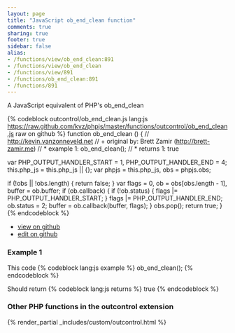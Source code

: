 ```yaml
---
layout: page
title: "JavaScript ob_end_clean function"
comments: true
sharing: true
footer: true
sidebar: false
alias:
- /functions/view/ob_end_clean:891
- /functions/view/ob_end_clean
- /functions/view/891
- /functions/ob_end_clean:891
- /functions/891
---
```

<!-- Generated by Rakefile:build -->
A JavaScript equivalent of PHP's ob_end_clean

{% codeblock outcontrol/ob_end_clean.js lang:js https://raw.github.com/kvz/phpjs/master/functions/outcontrol/ob_end_clean.js raw on github %}
function ob_end_clean () {
  // http://kevin.vanzonneveld.net
  // +   original by: Brett Zamir (http://brett-zamir.me)
  // *     example 1: ob_end_clean();
  // *     returns 1: true

  var PHP_OUTPUT_HANDLER_START = 1,
    PHP_OUTPUT_HANDLER_END = 4;
  this.php_js = this.php_js || {};
  var phpjs = this.php_js,
    obs = phpjs.obs;

  if (!obs || !obs.length) {
    return false;
  }
  var flags = 0,
    ob = obs[obs.length - 1],
    buffer = ob.buffer;
  if (ob.callback) {
    if (!ob.status) {
      flags |= PHP_OUTPUT_HANDLER_START;
    }
    flags |= PHP_OUTPUT_HANDLER_END;
    ob.status = 2;
    buffer = ob.callback(buffer, flags);
  }
  obs.pop();
  return true;
}
{% endcodeblock %}

 - [view on github](https://github.com/kvz/phpjs/blob/master/functions/outcontrol/ob_end_clean.js)
 - [edit on github](https://github.com/kvz/phpjs/edit/master/functions/outcontrol/ob_end_clean.js)

### Example 1
This code
{% codeblock lang:js example %}
ob_end_clean();
{% endcodeblock %}

Should return
{% codeblock lang:js returns %}
true
{% endcodeblock %}


### Other PHP functions in the outcontrol extension
{% render_partial _includes/custom/outcontrol.html %}
